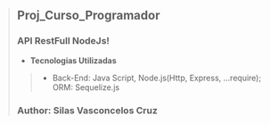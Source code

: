 
> ## Proj_Curso_Programador
>
> ### API  RestFull NodeJs! 
>
> - **Tecnologias Utilizadas**
>>
>> - Back-End: Java Script, Node.js(Http, Express, ...require); ORM: Sequelize.js
>
> ### Author: Silas Vasconcelos Cruz

